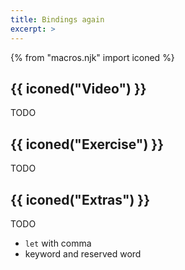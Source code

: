 ```yaml
---
title: Bindings again
excerpt: >
---
```


{% from "macros.njk" import iconed %}

## {{ iconed("Video") }}

TODO

## {{ iconed("Exercise") }}

TODO

## {{ iconed("Extras") }}

TODO

* `let` with comma
* keyword and reserved word